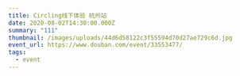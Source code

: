 ```yaml
---
title: Circling线下体验 杭州站
date: 2020-08-02T14:30:00.000Z
summary: "111"
thumbnail: /images/uploads/44d6d58122c3f55594d70d27ae729c6d.jpg
event_url: https://www.douban.com/event/33553477/
tags:
  - event
---
```

